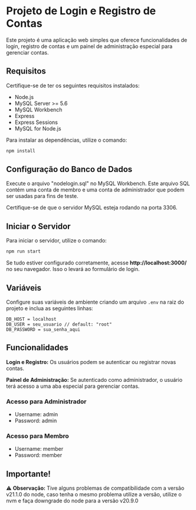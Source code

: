 # Projeto de Login e Registro de Contas

Este projeto é uma aplicação web simples que oferece funcionalidades de login, registro de contas e um painel de administração especial para gerenciar contas.

## Requisitos

Certifique-se de ter os seguintes requisitos instalados:

- Node.js
- MySQL Server >= 5.6
- MySQL Workbench
- Express
- Express Sessions
- MySQL for Node.js

Para instalar as dependências, utilize o comando:

```bash
npm install
```

## Configuração do Banco de Dados

Execute o arquivo "nodelogin.sql" no MySQL Workbench. Este arquivo SQL contém uma conta de membro e uma conta de administrador que podem ser usadas para fins de teste.

Certifique-se de que o servidor MySQL esteja rodando na porta 3306.

## Iniciar o Servidor

Para iniciar o servidor, utilize o comando:

```bash
npm run start
```

Se tudo estiver configurado corretamente, acesse **http://localhost:3000/** no seu navegador. Isso o levará ao formulário de login.

## Variáveis 

Configure suas variáveis de ambiente criando um arquivo `.env` na raiz do projeto e inclua as seguintes linhas:

```env
DB_HOST = localhost
DB_USER = seu_usuario // default: "root"
DB_PASSWORD = sua_senha_aqui
```

## Funcionalidades

**Login e Registro:** Os usuários podem se autenticar ou registrar novas contas.

**Painel de Administração:** Se autenticado como administrador, o usuário terá acesso a uma aba especial para gerenciar contas.

### Acesso para Administrador
- Username: admin
- Password: admin

### Acesso para Membro
- Username: member
- Password: member


## Importante!

⚠️ **Observação:** Tive alguns problemas de compatibilidade com a versão v21.1.0 do node, caso tenha o mesmo problema utilize a versão, utilize o nvm e faça downgrade do node para a versão v20.9.0